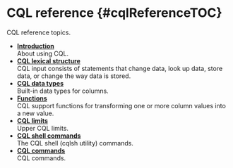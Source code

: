 # CQL reference {#cqlReferenceTOC}

CQL reference topics.

-   **[Introduction](../../cql/cql_reference/about_cql_ref_c.md)**  
About using CQL.
-   **[CQL lexical structure](../../cql/cql_reference/cql_lexicon_c.md)**  
CQL input consists of statements that change data, look up data, store data, or change the way data is stored.
-   **[CQL data types](../../cql/cql_reference/cql_data_types_c.md)**  
Built-in data types for columns.
-   **[Functions](../../cql/cql_reference/cql_function_r.md)**  
CQL support functions for transforming one or more column values into a new value.
-   **[CQL limits](../../cql/cql_reference/refLimits.md)**  
Upper CQL limits.
-   **[CQL shell commands](../../cql/cql_reference/cqlshCommandsTOC.md)**  
The CQL shell \(cqlsh utility\) commands.
-   **[CQL commands](../../cql/cql_reference/cqlCommandsTOC.md)**  
CQL commands.


